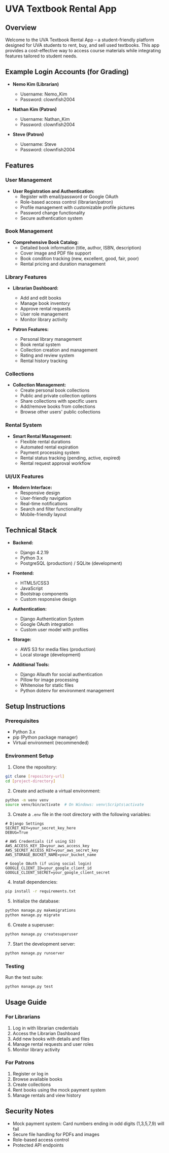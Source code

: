 # UVA Textbook Rental App

## Overview

Welcome to the UVA Textbook Rental App – a student-friendly platform designed for UVA students to rent, buy, and sell used textbooks. This app provides a cost-effective way to access course materials while integrating features tailored to student needs.

## Example Login Accounts (for Grading)

- **Nemo Kim (Librarian)**
  - Username: Nemo_Kim
  - Password: clownfish2004

- **Nathan Kim (Patron)**
  - Username: Nathan_Kim
  - Password: clownfish2004

- **Steve (Patron)**
  - Username: Steve
  - Password: clownfish2004

## Features

### User Management
- **User Registration and Authentication:** 
  - Register with email/password or Google OAuth
  - Role-based access control (librarian/patron)
  - Profile management with customizable profile pictures
  - Password change functionality
  - Secure authentication system

### Book Management
- **Comprehensive Book Catalog:**
  - Detailed book information (title, author, ISBN, description)
  - Cover image and PDF file support
  - Book condition tracking (new, excellent, good, fair, poor)
  - Rental pricing and duration management

### Library Features
- **Librarian Dashboard:**
  - Add and edit books
  - Manage book inventory
  - Approve rental requests
  - User role management
  - Monitor library activity

- **Patron Features:**
  - Personal library management
  - Book rental system
  - Collection creation and management
  - Rating and review system
  - Rental history tracking

### Collections
- **Collection Management:**
  - Create personal book collections
  - Public and private collection options
  - Share collections with specific users
  - Add/remove books from collections
  - Browse other users' public collections

### Rental System
- **Smart Rental Management:**
  - Flexible rental durations
  - Automated rental expiration
  - Payment processing system
  - Rental status tracking (pending, active, expired)
  - Rental request approval workflow

### UI/UX Features
- **Modern Interface:**
  - Responsive design
  - User-friendly navigation
  - Real-time notifications
  - Search and filter functionality
  - Mobile-friendly layout

## Technical Stack

- **Backend:**
  - Django 4.2.19
  - Python 3.x
  - PostgreSQL (production) / SQLite (development)

- **Frontend:**
  - HTML5/CSS3
  - JavaScript
  - Bootstrap components
  - Custom responsive design

- **Authentication:**
  - Django Authentication System
  - Google OAuth integration
  - Custom user model with profiles

- **Storage:**
  - AWS S3 for media files (production)
  - Local storage (development)

- **Additional Tools:**
  - Django Allauth for social authentication
  - Pillow for image processing
  - Whitenoise for static files
  - Python dotenv for environment management

## Setup Instructions

### Prerequisites
- Python 3.x
- pip (Python package manager)
- Virtual environment (recommended)

### Environment Setup

1. Clone the repository:
```bash
git clone [repository-url]
cd [project-directory]
```

2. Create and activate a virtual environment:
```bash
python -m venv venv
source venv/bin/activate  # On Windows: venv\Scripts\activate
```

3. Create a `.env` file in the root directory with the following variables:
```
# Django Settings
SECRET_KEY=your_secret_key_here
DEBUG=True

# AWS Credentials (if using S3)
AWS_ACCESS_KEY_ID=your_aws_access_key
AWS_SECRET_ACCESS_KEY=your_aws_secret_key
AWS_STORAGE_BUCKET_NAME=your_bucket_name

# Google OAuth (if using social login)
GOOGLE_CLIENT_ID=your_google_client_id
GOOGLE_CLIENT_SECRET=your_google_client_secret
```

4. Install dependencies:
```bash
pip install -r requirements.txt
```

5. Initialize the database:
```bash
python manage.py makemigrations
python manage.py migrate
```

6. Create a superuser:
```bash
python manage.py createsuperuser
```

7. Start the development server:
```bash
python manage.py runserver
```

### Testing
Run the test suite:
```bash
python manage.py test
```

## Usage Guide

### For Librarians
1. Log in with librarian credentials
2. Access the Librarian Dashboard
3. Add new books with details and files
4. Manage rental requests and user roles
5. Monitor library activity

### For Patrons
1. Register or log in
2. Browse available books
3. Create collections
4. Rent books using the mock payment system
5. Manage rentals and view history

## Security Notes
- Mock payment system: Card numbers ending in odd digits (1,3,5,7,9) will fail
- Secure file handling for PDFs and images
- Role-based access control
- Protected API endpoints





